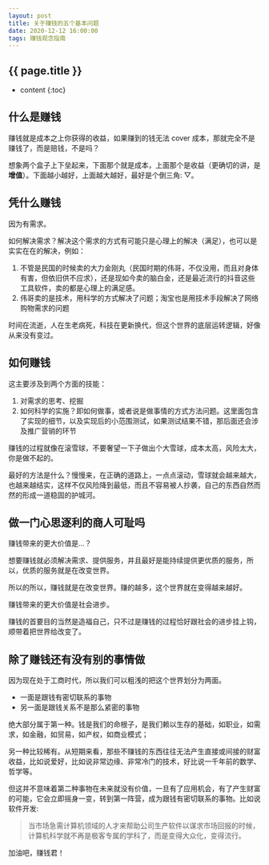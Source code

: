 ```yaml
---
layout: post
title: 关于赚钱的五个基本问题
date: 2020-12-12 16:00:00
tags: 赚钱观念指南
--- 
```


<h2>{{ page.title }}</h2>

* content
{:toc}

## 什么是赚钱

赚钱就是成本之上你获得的收益，如果赚到的钱无法 cover 成本，那就完全不是赚钱了，而是赔钱，不是吗？

想象两个盒子上下垒起来，下面那个就是成本，上面那个是收益（更确切的讲，是**增值**）。下面越小越好，上面越大越好，最好是个倒三角: ▽。

## 凭什么赚钱

因为有需求。

如何解决需求？解决这个需求的方式有可能只是心理上的解决（满足），也可以是实实在在的解决，例如：

1. 不管是民国的时候卖的大力金刚丸（民国时期的伟哥，不仅没用，而且对身体有害，但依旧供不应求），还是现如今卖的脑白金，还是最近流行的抖音这些工具软件，卖的都是心理上的满足感。
2. 伟哥卖的是技术，用科学的方式解决了问题；淘宝也是用技术手段解决了网络购物需求的问题

时间在流逝，人在生老病死，科技在更新换代，但这个世界的底层运转逻辑，好像从来没有变过。

## 如何赚钱

这主要涉及到两个方面的技能：

1. 对需求的思考、挖掘
2. 如何科学的实施？即如何做事，或者说是做事情的方式方法问题。这里面包含了实现的细节，以及实现后的小范围测试，如果测试结果不错，那后面还会涉及推广营销的环节

赚钱的过程就像在滚雪球，不要奢望一下子做出个大雪球，成本太高，风险太大，你是做不起的。

最好的方法是什么？慢慢来，在正确的道路上，一点点滚动，雪球就会越来越大，也越来越结实，这样不仅风险降到最低，而且不容易被人抄袭，自己的东西自然而然的形成一道稳固的护城河。

## 做一门心思逐利的商人可耻吗

赚钱带来的更大价值是...？

想要赚钱就必须解决需求、提供服务，并且最好是能持续提供更优质的服务，所以，优质的服务就是在改变世界。

所以的所以，赚钱就是在改变世界。赚的越多，这个世界就在变得越来越好。

赚钱带来的更大价值是社会进步。

赚钱的首要目的当然是造福自己，只不过是赚钱的过程恰好跟社会的进步挂上钩，顺带着把世界给改变了。

## 除了赚钱还有没有别的事情做

因为现在处于工商时代，所以我们可以粗浅的把这个世界划分为两面。

- 一面是跟钱有密切联系的事物
- 另一面是跟钱关系不是那么紧密的事物

绝大部分属于第一种。钱是我们的命根子，是我们赖以生存的基础，如职业，如需求，如金融，如贸易，如产权，如商业模式；

另一种比较稀有。从短期来看，那些不赚钱的东西往往无法产生直接或间接的财富收益，比如说爱好，比如说非常边缘、非常冷门的技术，好比说一千年前的数学、哲学等。

但这并不意味着第二种事物在未来就没有价值，一旦有了应用机会，有了产生财富的可能，它会立即摇身一变，转到第一阵营，成为跟钱有密切联系的事物。比如说软件开发:

> 当市场急需计算机领域的人才来帮助公司生产软件以谋求市场回报的时候，计算机科学就不再是极客专属的学科了，而是变得大众化，变得流行。

加油吧，赚钱君！